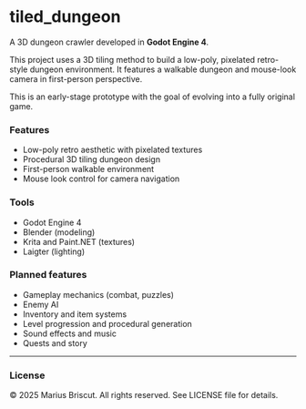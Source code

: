 # tiled_dungeon

A 3D dungeon crawler developed in **Godot Engine 4**.

This project uses a 3D tiling method to build a low-poly, pixelated retro-style dungeon environment. It features a walkable dungeon and mouse-look camera in first-person perspective.

This is an early-stage prototype with the goal of evolving into a fully original game.

### Features

- Low-poly retro aesthetic with pixelated textures  
- Procedural 3D tiling dungeon design  
- First-person walkable environment  
- Mouse look control for camera navigation  

### Tools

- Godot Engine 4  
- Blender (modeling)  
- Krita and Paint.NET (textures)  
- Laigter (lighting)  

### Planned features

- Gameplay mechanics (combat, puzzles)  
- Enemy AI  
- Inventory and item systems  
- Level progression and procedural generation  
- Sound effects and music
- Quests and story

---

### License

© 2025 Marius Briscut. All rights reserved. See LICENSE file for details.
